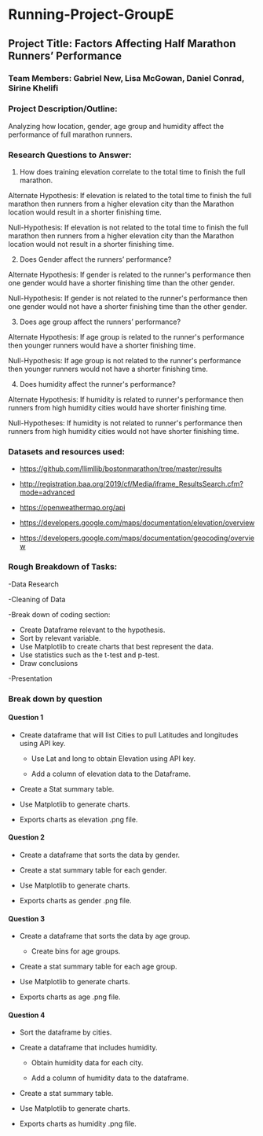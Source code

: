 # Running-Project-GroupE

## Project Title: Factors Affecting Half Marathon Runners’ Performance

### Team Members: Gabriel New, Lisa McGowan, Daniel Conrad, Sirine Khelifi

### Project Description/Outline: 

Analyzing how location, gender, age group and humidity affect the performance of full marathon runners.

### Research Questions to Answer:
1. How does training elevation correlate to the total time to finish the full marathon.

Alternate Hypothesis: If elevation is related to the total time to finish the full marathon then runners from a higher elevation city than the Marathon location would result in a shorter finishing time.

Null-Hypothesis:  If elevation is not related to the total time to finish the full marathon then runners from a higher elevation city than the Marathon location would not result in a shorter finishing time.

2. Does Gender affect the runners’ performance?

Alternate Hypothesis: If gender is related to the runner's performance then one gender would have a shorter finishing time than the other gender.

Null-Hypothesis: If gender is not related to the runner's performance then one gender would not have a shorter finishing time than the other gender.

3. Does age group affect the runners’ performance?

Alternate Hypothesis: If age group is related to the runner's performance then younger runners would have a shorter finishing time.

Null-Hypothesis: If age group is not related to the runner's performance then younger runners would not have a shorter finishing time.

4. Does humidity affect the runner's performance?

Alternate Hypothesis: If humidity is related to runner's performance then runners from high humidity cities would have shorter finishing time.

Null-Hypotheses: If humidity is not related to runner's performance then runners from high humidity cities would not have shorter finishing time.


### Datasets and resources used:

- https://github.com/llimllib/bostonmarathon/tree/master/results

- http://registration.baa.org/2019/cf/Media/iframe_ResultsSearch.cfm?mode=advanced

- https://openweathermap.org/api

- https://developers.google.com/maps/documentation/elevation/overview

- https://developers.google.com/maps/documentation/geocoding/overview

### Rough Breakdown of Tasks:

-Data Research

-Cleaning of Data

-Break down of coding section:

* Create Dataframe relevant to the hypothesis.
* Sort by relevant variable.
* Use Matplotlib to create charts that best represent the data.
* Use statistics such as the t-test and p-test.
* Draw conclusions

-Presentation 

### Break down by question

#### Question 1
- Create dataframe that will list Cities to pull Latitudes and longitudes using API key.

    - Use Lat and long to obtain Elevation using API key.

    - Add a column of elevation data to the Dataframe.

- Create a Stat summary table.

- Use Matplotlib to generate charts.

- Exports charts as elevation .png file.

#### Question 2
- Create a dataframe that sorts the data by gender.

- Create a stat summary table for each gender.

- Use Matplotlib to generate charts.

- Exports charts as gender .png file.

#### Question 3
- Create a dataframe that sorts the data by age group.
   
   - Create bins for age groups. 

- Create a stat summary table for each age group.

- Use Matplotlib to generate charts.

- Exports charts as age .png file.

#### Question 4
- Sort the dataframe by cities.

- Create a dataframe that includes humidity.

    - Obtain humidity data for each city.

    - Add a column of humidity data to the dataframe.

- Create a stat summary table.

- Use Matplotlib to generate charts.

- Exports charts as humidity .png file.